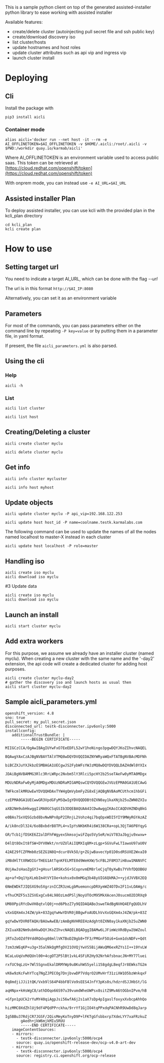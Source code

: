 This is a sample python client on top of the generated assisted-installer python library to ease working with assisted installer

Available features:

- create/delete cluster (autoinjecting pull secret file and ssh public key)
- create/download discovery iso
- list cluster/hosts
- update hostnames and host roles
- update cluster attributes such as api vip and ingress vip 
- launch cluster install

# Deploying

## Cli

Install the package with

```
pip3 install aicli
```

### Container mode

```
alias aicli='docker run --net host -it --rm -e AI_OFFLINETOKEN=$AI_OFFLINETOKEN -v $HOME/.aicli:/root/.aicli -v $PWD:/workdir quay.io/karmab/aicli'
```

Where AI_OFFLINETOKEN is an environment variable used to access public saas. This token can be retrieved at [https://cloud.redhat.com/openshift/token](https://cloud.redhat.com/openshift/token)

With onprem mode, you can instead use `-e AI_URL=$AI_URL`

## Assisted installer Plan

To deploy assisted installer, you can use kcli with the provided plan in the kcli_plan directory

```
cd kcli_plan
kcli create plan
``` 

# How to use

## Setting target url

You need to indicate a target AI_URL, which can be done with the flag *--url*

The url is in this format `http://$AI_IP:8080` 

Alternatively, you can set it as an environment variable

## Parameters

For most of the commands, you can pass parameters either on the command line by repeating `-P key=value` or by putting them in a parameter file, in yaml format.

If present, the file  `aicli_parameters.yml` is also parsed.

## Using the cli

### Help

```
aicli -h
```

### List 

```
aicli list cluster
```

```
aicli list host
```

## Creating/Deleting a cluster

```
aicli create cluster myclu
```

```
aicli delete cluster myclu
```

## Get info

```
aicli info cluster mycluster
```

```
aicli info host myhost
```

## Update objects

```
aicli update cluster myclu -P api_vip=192.168.122.253
```

```
aicli update host host_id -P name=coolname.testk.karmalabs.com
```

The following command can be used to update the names of all the nodes named localhost to master-X instead in each cluster

```
aicli update host localhost -P role=master
```

## Handling iso

```
aicli create iso myclu
aicli download iso myclu
```

#3 Update data

```
aicli create iso myclu
aicli download iso myclu
```

## Launch an install

```
aicli start cluster myclu
```

## Add extra workers

For this purpose, we assume we already have an installer cluster (named myclu). When creating a new cluster with the same name and the '-day2' extension, the api code will create a dedicated cluster for adding host purposes.

```
aicli create cluster myclu-day2
# gather the discovery iso and launch hosts as usual then
aicli start cluster myclu-day2
```

## Sample aicli_parameters.yml

```
openshift_version: 4.8
sno: true
pull_secret: my_pull_secret.json
disconnected_url: testk-disconnecter.ipv6only:5000
installconfig:
   additionalTrustBundle: |
       -----BEGIN CERTIFICATE-----
       MIIGCzCCA/OgAwIBAgIUYwFxO7EeEDFL52wY1hoNingo3pgwDQYJKoZIhvcNAQEL
       BQAwgYAxCzAJBgNVBAYTAlVTMQ8wDQYDVQQIDAZNYWRyaWQxFTATBgNVBAcMDFNh
       biBCZXJuYXJkbzESMBAGA1UECgwJS2FybWFsYWJzMQ8wDQYDVQQLDAZHdWl0YXIx
       JDAiBgNVBAMMG3Rlc3RrLWRpc2Nvbm5lY3Rlci5pcHY2b25seTAeFw0yMTA0MDgx
       MDUzNDRaFw0yMjA0MDgxMDUzNDRaMIGAMQswCQYDVQQGEwJVUzEPMA0GA1UECAwG
       TWFkcmlkMRUwEwYDVQQHDAxTYW4gQmVybmFyZG8xEjAQBgNVBAoMCUthcm1hbGFi
       czEPMA0GA1UECwwGR3VpdGFyMSQwIgYDVQQDDBt0ZXN0ay1kaXNjb25uZWN0ZXIu
       aXB2Nm9ubHkwggIiMA0GCSqGSIb3DQEBAQUAA4ICDwAwggIKAoICAQDVHZNDqBkG
       e0BAs7SxVQSGzbd8bvNwNPn8pP2IRnjL2Vohz4qi7bqOpxWDI5YIY9MWyRGYAzAZ
       A/ik8ncDl324/6o8BxbdrB8TPL4+vIpYsNKbKR4i6W138CRa+opL3QjTA6P8YqyG
       GR/Tcb1jfDSKE6Z2alDFhFWgyexSkmsojwiFZqo5VySeR/miV783aJbgju9xwxw+
       O4lQt8OxIt8fSW+DYV0Wkt/nrUZUlAiIQMXIq8M+zLgp+SGVuFwLTIawoU97aU0V
       42AE29fCZFMmb0zSEZG1N8Q+dcur8Vk5O/g+ZGjwBavecYp01D0sdRSUXE2WxaI0
       iM8dHlTtXRWOIGrTHEG1AtTqnKFELMTE0d9WeHXW/5cFBL2F8M37iH8uw1MANVFC
       0UjAwJsHaoZgGYJ+gHsurlARSKx5G+SCopnvmEM8rleCjqT0yXwBs7YVhfDQOB6U
       ap+af+Dq1YpXLmbIm4tVYIOe+kohsx0x0mMGq3b48yUIG6QkMAJ++yjdJVVBX2EQ
       6NmEWDkTJIQSXG9o5XgrznICZR3zmLgbMuemoncpDRXymWZ4O7Dv2F11vLOAWg/c
       vfhuCMZF5s3ZSVExgCv84L98OzLmdPSljNoyUTOcM95MkXAcenJ0sucmO2D3RXq9
       UM80PpiRYcDwVH8qtvlQ0j+nd6PbzZ7y9QIDAQABo3sweTAdBgNVHQ4EFgQUDLhV
       vXxGQXm4xJ4ZW/pk+83ZgqYwHwYDVR0jBBgwFoAUDLhVvXxGQXm4xJ4ZW/pk+83Z
       gqYwDwYDVR0TAQH/BAUwAwEB/zAmBgNVHREEHzAdght0ZXN0ay1kaXNjb25uZWN0
       ZXIuaXB2Nm9ubHkwDQYJKoZIhvcNAQELBQADggIBAMw6LJFimWzXRdByw2bWZoul
       jRToZoOZdf9YddRQdxg08mllVKTBoDZ0gb8+TF3/PMGnF5Oi6+Gxm1dsNDFv+Qdt
       7zm3zWEqKP+u3g+35alNkQgMfgDV21OVQjYwVS5BijAWuQM6exRZYs1I++19YvLW
       NCaLuUqVxMdQUnl00+4cgOT2P5lBt1vkL4SFiR2Hy92NrhAfsbnacJN+MY77luei
       rxfUC9qLzU+7Wl5SgnxEkalDRMYWp9u8KuhWS5yeli158gdgLBeqfJr8EWksTG2m
       vK6w9zKcFwhYTcq7NgZJPECOg7DnjbvwDP7VdqrO2UMvHrf31ziXW1O5bzWnkqxF
       0q8mdjiJJi1tQK/Vxb9lS64P4bbFBlVo9sEES4JnfY3pKs0s/hdzrdSJJHbSt/lG
       aqHNpx+kHsWgC8/athDOqo66S97u39vumdWheUWPsx8sitZ9MvA6tOGbnIPvm/hB
       +Gfpn1pUCk2rYuMY40qiAgpJsi56wfA6j2s1aX7sDp4pIgaslfoxyxXvbcpAhhQo
       hizMMC0XdZhlUj9df4PQdPPrckha/9rrYf1GjIO4tqPPxdqPACNhR9UwDd8qJarp
       Ig5BBu37RdjCR7JGSF/2QisMmyKoTnyD9P+lFKTgGfsbbxrp7XdeLYY7xaFRzkuZ
       gAedh+jkW6mjkMIu5RUU
       -----END CERTIFICATE-----
   imageContentSources:
   - mirrors:
     - testk-disconnecter.ipv6only:5000/ocp4
     source: quay.io/openshift-release-dev/ocp-v4.0-art-dev
   - mirrors:
     - testk-disconnecter.ipv6only:5000/ocp4
     source: registry.ci.openshift.org/ocp-release
```

